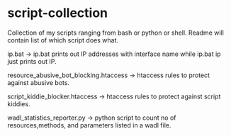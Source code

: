 script-collection
=================

Collection of my scripts ranging from bash or python or shell. 
Readme will contain list of which script does what.

ip.bat -> ip.bat prints out IP addresses with interface name while ip.bat ip just prints out IP.

resource_abusive_bot_blocking.htaccess -> htaccess rules to protect against abusive bots.

script_kiddie_blocker.htaccess -> htaccess rules to protect against script kiddies.

wadl_statistics_reporter.py -> python script to count no of resources,methods, and parameters listed in a wadl file.
